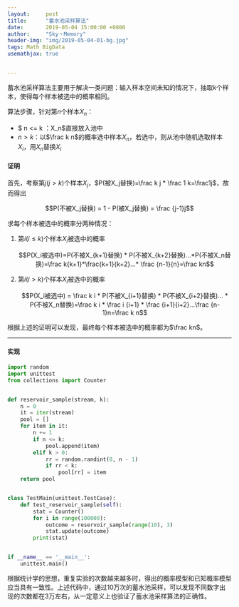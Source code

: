 ```yaml
---
layout:     post
title:      "蓄水池采样算法"
date:       2019-05-04 15:00:00 +0800
author:     "Sky丶Memory"
header-img: "img/2019-05-04-01-bg.jpg"
tags: Math BigData
usemathjax: true


---
```


蓄水池采样算法主要用于解决一类问题：输入样本空间未知的情况下，抽取$k$个样本，使得每个样本被选中的概率相同。

算法步骤，针对第$n$个样本$X_n$：

- $ n <= k $：$X_n$直接放入池中
- $n > k$：以$\frac k n$的概率选中样本$X_n$，若选中，则从池中随机选取样本$X_i$，用$X_n$替换$X_i$

#### 证明

首先，考察第$j(j > k)$个样本$X_j$，$P(被X_j替换)=\frac k j * \frac 1 k=\frac1j$，故而得出

$$P(不被X_j替换) = 1 - P(被X_j替换) = \frac {j-1}j$$

求每个样本被选中的概率分两种情况：

1. 第$i(i \leq k)$个样本$X_i$被选中的概率

   $$P(X_i被选中)=P(不被X_{k+1}替换) * P(不被X_{k+2}替换)…*P(不被X_n替换)=\frac k{k+1}*\frac{k+1}{k+2}…* \frac {n-1}{n}=\frac kn$$

2. 第$i(i > k)$个样本$X_i$被选中的概率

   $$P(X_i被选中) = \frac k i * P(不被X_{i+1}替换) * P(不被X_{i+2}替换)… * P(不被X_n替换)=\frac k i * \frac i {i+1} * \frac {i+1}{i+2}…\frac {n-1}n=\frac k n$$

根据上述的证明可以发现，最终每个样本被选中的概率都为$\frac kn$。

---

#### 实现

```python
import random
import unittest
from collections import Counter


def reservoir_sample(stream, k):
    n = 0
    it = iter(stream)
    pool = []
    for item in it:
        n += 1
        if n <= k:
            pool.append(item)
        elif k > 0:
            rr = random.randint(0, n - 1)
            if rr < k:
                pool[rr] = item
    return pool


class TestMain(unittest.TestCase):
    def test_reservoir_sample(self):
        stat = Counter()
        for i in range(100000):
            outcome = reservoir_sample(range(10), 3)
            stat.update(outcome)
        print(stat)


if __name__ == '__main__':
    unittest.main()

```

根据统计学的思想，重复实验的次数越来越多时，得出的概率模型和已知概率模型应当具有一致性。上述代码中，通过$10$万次的蓄水池采样，可以发现不同数字出现的次数都在3万左右，从一定意义上也验证了蓄水池采样算法的正确性。